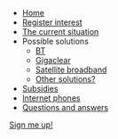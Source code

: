 * [Home](/index)
* [Register interest](/registerinterest)
* [The current situation](/currentsituation)
* Possible solutions
  * [BT](/btsolution)
  * [Gigaclear](/gigaclearsolution)
  * [Satellite broadband](/satellitebroadbandsolution)
  * [Other solutions?](/othersolutions)
* [Subsidies](/subsidies)
* [Internet phones](/voip)
* [Questions and answers](/questionsandanswers)

<div class="register-button">
  <a class="pure-button pure-button-primary" href="/registerinterest">
    Sign me up!
  </a>
</div>
